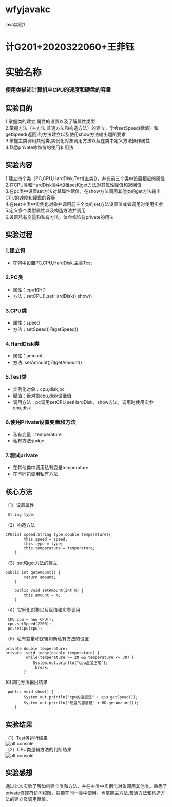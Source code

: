 # wfyjavakc
java实验1
# 计G201+2020322060+王菲钰
# 实验名称
### 使用类描述计算机中CPU的速度和硬盘的容量
## 实验目的
1.掌握类的建立,属性的设置以及了解属性类型  
2.掌握方法（主方法,普通方法和构造方法）的建立，学会setSpeed(赋值）和getSpeed(返回)的方法建立以及使用show方法输出题所要求  
3.掌握主类调用其他类,实例化对象调用方法以及在类中定义方法操作属性  
4.熟悉private修饰符的使用和用法
## 实验内容
1.建立四个类（PC,CPU,HardDisk,Test[主类]），并在前三个类中设置相应的属性  
2.在CPU类和HardDisk类中设置set和get方法对其属性赋值和返回值  
3.在pc类中设置set方法对其属性赋值，在show方法调用其他类的get方法输出CPU的速度和硬盘的容量  
4.在test主类中实例化对象并调用前三个类的set方法设置值或者调用时使用实参  
5.定义多个类型属性以及构造方法并调用  
6.设置私有变量和私有方法，体会修饰符private的用法  
## 实验过程
  ### 1.建立包 
  * 在包中设置PC,CPU,HardDisk,主类Test  
  ### 2.PC类 
  * 属性：cpu和HD 
  * 方法：setCPU(),setHardDisk(),show()  
  ### 3.CPU类 
  * 属性：speed 
  * 方法：setSpeed()和getSpeed()  
  ### 4.HardDisk类 
  * 属性：amount 
  * 方法: setAmount()和getAmount()  
  ### 5.Test类 
  * 实例化对象：cpu,disk,pc 
  * 赋值：给对象cpu,disk设置值 
  * 调用方法：pc调用setCPU,setHardDisk，show方法，调用时使用实参cpu,disk 
  ### 6.使用Private设置变量和方法 
  * 私有变量：temperature 
  * 私有方法:judge 
  ### 7.测试private 
  * 在其他类中调用私有变量temperature 
  * 在不同包调用私有方法 
## 核心方法
（1）设置属性  
```
 String type;
```
（2）构造方法  
```
CPU(int speed,String type,double temperature){
    	this.speed = speed;
    	this.type = type;
    	this.temperature = temperature;
    }       
```
（3）set和get方法的建立  
```
public int getAmount() {
		return amount;
	}

	public void setAmount(int m) {
		this.amount = m;
	}
```
（4）实例化对象以及赋值和实参调用    
```
 CPU cpu = new CPU();             
 cpu.setSpeed(2200); 
 pc.setCpu(cpu);
 ```
（5）私有变量和逻辑判断私有方法的设置    
```
private double temperature;   
private  void judge(double temperature) {
    	 while(temperature >= 20 && temperature <= 30) {
    		System.out.println("cpu温度正常");
    		 break;                               
    	}
```
 (6)调用方法输出结果   
```
 public void show() {       
		System.out.println("cpu的速度是" + cpu.getSpeed());        
		System.out.println("硬盘的容量是" + HD.getAmount());
	}
```
## 实验结果
（1）Test类运行结果    
![alt console](http://m.qpic.cn/psc?/V528qTS74BHGMM1h1AFf33VeSW0R67RO/ruAMsa53pVQWN7FLK88i5vA77hWdJxUsf*8Lxq0GZrdnTwIsR689bLoI65*3guWPL5Zy.6nUIRIl1HCP86b5kVkW1IpIIVxous7eMc*RRmE!/b&bo=nwIHAQAAAAADB7k!&rf=viewer_4)   
（2）CPU类逻辑方法的判断结果    
![alt console](http://m.qpic.cn/psc?/V528qTS74BHGMM1h1AFf33VeSW0R67RO/ruAMsa53pVQWN7FLK88i5vA77hWdJxUsf*8Lxq0GZre1GGsz2Q1O*3l0gGeMH8gdvsPkF*.t*U2gPQylFyAOUSHNZqfotc2zrwk3LUTSe2g!/mnull&bo=nwIHAQAAAAADB7k!&rf=photolist&t=5)
## 实验感想
  通过此次实验了解如何建立类和方法，并在主类中实例化对象调用其他类。熟悉了private修饰符访问权限，只能在同一类中使用。也掌握主方法,普通方法和构造方法的建立及调用赋值。
